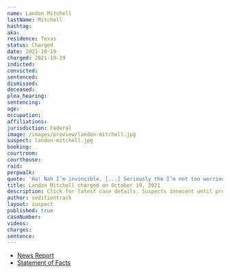 ```yaml
---
name: Landon Mitchell
lastName: Mitchell
hashtag:
aka:
residence: Texas
status: Charged
date: 2021-10-19
charged: 2021-10-19
indicted:
convicted:
sentenced:
dismissed:
deceased:
plea_hearing:
sentencing:
age:
occupation:
affiliations:
jurisdiction: Federal
image: /images/preview/landon-mitchell.jpg
suspect: landon-mitchell.jpg
booking:
courtroom:
courthouse:
raid:
perpwalk:
quote: 'Ha! Nah I’m invincible. [...] Seriously tho I’m not too worried' 
title: Landon Mitchell charged on October 19, 2021
description: Click for latest case details. Suspects innocent until proven guilty.
author: seditiontrack
layout: suspect
published: true
caseNumber:
videos:
charges:
sentence:
---
```


- [News Report](https://www.huffpost.com/entry/landon-mitchell-capitol-riot-donald-trump_n_6170543ae4b066de4f5d49e7)
- [Statement of Facts](https://extremism.gwu.edu/sites/g/files/zaxdzs2191/f/Landon%20Mitchell%20Statement%20of%20Facts.pdf)
